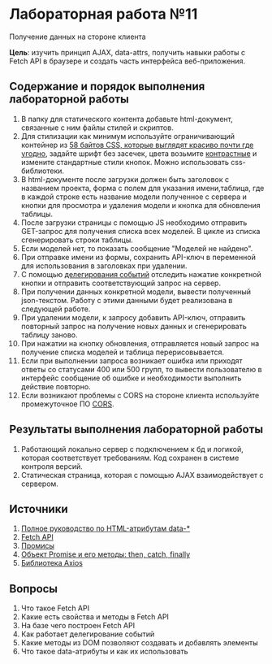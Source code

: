 # Лабораторная работа №11

Получение данных на стороне клиента

**Цель**: изучить принцип AJAX, data-attrs, получить навыки работы с Fetch API в браузере и создать часть интерфейса веб-приложения.

## Содержание и порядок выполнения лабораторной работы

1. В папку для статического контента добавьте html-документ, связанные с ним файлы стилей и скриптов.
1. Для стилизации как минимум используйте ограничивающий контейнер из [58 байтов CSS, которые выглядят красиво почти где угодно](https://habr.com/ru/articles/690702/), задайте шрифт без засечек, цвета возьмите [контрастные](http://a11yrocks.com/colorPalette/) и измените стандартные стили кнопок. Можно использовать css-библиотеки.
1. В html-документе после загрузки должен быть заголовок с названием проекта, форма с полем для указания имени,таблица, где в каждой строке есть название модели полученное с сервера и кнопки для просмотра и удаления модели и кнопка для обновления таблицы.
1. После загрузки страницы с помощью JS необходимо отправить GET-запрос для получения списка всех моделей. В цикле из списка сгенерировать строки таблицы.
1. Если моделей нет, то показать сообщение "Моделей не найдено".
1. При отправке имени из формы, сохранить API-ключ в переменной для использования в заголовках при удалении.
1. С помощью [делегирования событий](https://learn.javascript.ru/event-delegation) отследить нажатие конкретной кнопки и отправить соответствующий запрос на сервер.
1. При получении данных конкретной модели, вывести полученный json-текстом. Работу с этими данными будет реализована в следующей работе.
1. При удалении модели, к запросу добавить API-ключ, отправить повторный запрос на получение новых данных и сгенерировать таблицу заново.
1. При нажатии на кнопку обновления, отправляется новый запрос на получение списка моделей и таблица перерисовывается.
1. Если при выполнении запроса возникает ошибка или приходят ответы со статусами 400 или 500 групп, то вывести пользователю в интерфейс сообщение об ошибке и необходимости выполнить действие повторно.
1. Если возникают проблемы с CORS на стороне клиента используйте промежуточное ПО [CORS](https://expressjs.com/en/resources/middleware/cors.html).

## Результаты выполнения лабораторной работы

1. Работающий локально сервер с подключением к бд и логикой, которая соответствует требованиям. Код сохранен в системе контроля версий.
1. Статическая страница, которая с помощью AJAX взаимодействует с сервером.

## Источники

1. [Полное руководство по HTML-атрибутам data-*](https://habr.com/ru/companies/ruvds/articles/490626/)
1. [Fetch API](https://developer.mozilla.org/ru/docs/Web/API/Fetch_API)
1. [Промисы](https://doka.guide/js/promise/)
1. [Объект Promise и его методы: then, catch, finally](https://learn.javascript.ru/promise-basics)
1. [Библиотека Axios](https://github.com/axios/axios)

## Вопросы

1. Что такое Fetch API
1. Какие есть свойства и методы в Fetch API
1. На базе чего построен Fetch API
1. Как работает делегирование событий
1. Какие методы из DOM позволяют создавать и добавлять элементы
1. Что такое data-атрибуты и как их использовать
